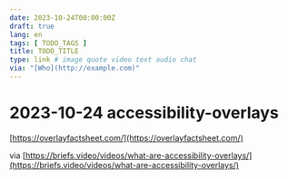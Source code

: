 ```yaml
---
date: 2023-10-24T00:00:00Z
draft: true
lang: en
tags: [ TODO_TAGS ]
title: TODO_TITLE
type: link # image quote video text audio chat
via: "[Who](http://example.com)"
---
```



# 2023-10-24 accessibility-overlays
[https://overlayfactsheet.com/](https://overlayfactsheet.com/)

via
[https://briefs.video/videos/what-are-accessibility-overlays/](https://briefs.video/videos/what-are-accessibility-overlays/)

